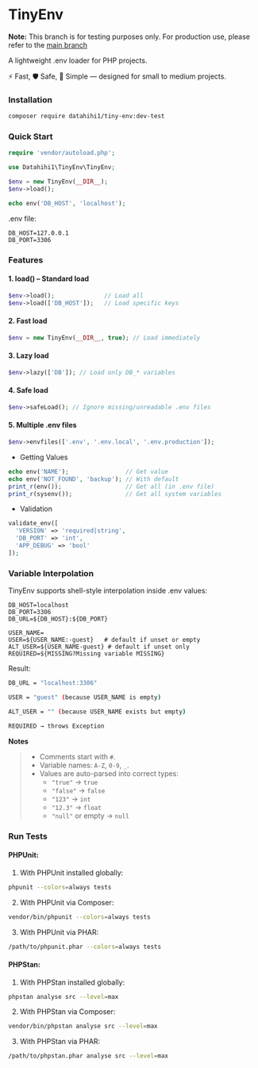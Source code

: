 # TinyEnv

**Note:** This branch is for testing purposes only. For production use, please refer to the [main branch](https://github.com/datahihi1/tiny-env.git)

A lightweight .env loader for PHP projects.

⚡ Fast, 🛡️ Safe, 🎯 Simple — designed for small to medium projects.

### Installation
```bash
composer require datahihi1/tiny-env:dev-test
```

### Quick Start
```php
require 'vendor/autoload.php';

use Datahihi1\TinyEnv\TinyEnv;

$env = new TinyEnv(__DIR__);
$env->load();

echo env('DB_HOST', 'localhost');
```

.env file:

```env
DB_HOST=127.0.0.1
DB_PORT=3306
```

### Features
#### 1. load() – Standard load
```php
$env->load();              // Load all
$env->load(['DB_HOST']);   // Load specific keys
```

#### 2. Fast load
```php
$env = new TinyEnv(__DIR__, true); // Load immediately
```

#### 3. Lazy load
```php
$env->lazy(['DB']); // Load only DB_* variables
```

#### 4. Safe load
```php
$env->safeLoad(); // Ignore missing/unreadable .env files
```

#### 5. Multiple .env files
```php
$env->envfiles(['.env', '.env.local', '.env.production']);
```

- Getting Values
```php
echo env('NAME');                // Get value
echo env('NOT_FOUND', 'backup'); // With default
print_r(env());                  // Get all (in .env file)
print_r(sysenv());               // Get all system variables
```

- Validation
```php
validate_env([
  'VERSION' => 'required|string',
  'DB_PORT' => 'int',
  'APP_DEBUG' => 'bool'
]);
```

### Variable Interpolation

TinyEnv supports shell-style interpolation inside .env values:

```env
DB_HOST=localhost
DB_PORT=3306
DB_URL=${DB_HOST}:${DB_PORT}

USER_NAME=
USER=${USER_NAME:-guest}   # default if unset or empty
ALT_USER=${USER_NAME-guest} # default if unset only
REQUIRED=${MISSING?Missing variable MISSING}
```

Result:
```bash
DB_URL = "localhost:3306"

USER = "guest" (because USER_NAME is empty)

ALT_USER = "" (because USER_NAME exists but empty)

REQUIRED → throws Exception
```

**Notes**
>
> - Comments start with `#`.
> - Variable names: `A-Z`, `0-9`, `_`.
> - Values are auto-parsed into correct types:
>   - `"true"` → `true`
>   - `"false"` → `false`
>   - `"123"` → `int`
>   - `"12.3"` → `float`
>   - `"null"` or empty → `null`

### Run Tests

#### PHPUnit:

1. With PHPUnit installed globally:
```bash
phpunit --colors=always tests
```

2. With PHPUnit via Composer:
```bash
vendor/bin/phpunit --colors=always tests
```

3. With PHPUnit via PHAR:
```bash
/path/to/phpunit.phar --colors=always tests
```

#### PHPStan:

1. With PHPStan installed globally:

```bash
phpstan analyse src --level=max
```

2. With PHPStan via Composer:
```bash
vendor/bin/phpstan analyse src --level=max
```

3. With PHPStan via PHAR:
```bash
/path/to/phpstan.phar analyse src --level=max
```